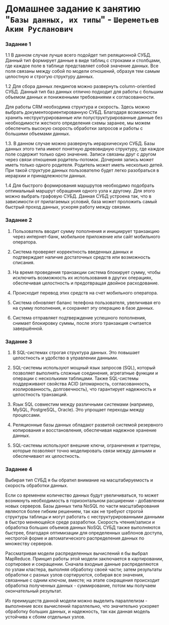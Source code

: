 # Домашнее задание к занятию "`Базы данных, их типы`" - `Шереметьев Аким Русланович`

### Задание 1

1.1 В данном случае лучше всего подойдет тип реляционной СУБД. Данный тип формирует данные в виде таблиц с строками и столбцами, где каждое поле в таблице представляет собой значение данных. Все поля связаны между собой по модели отношений, образуя тем самым целостную и строгую структуру данных.

1.2 Для сбора данных лендингов можно развернуть column-orientied СУБД. Данный тип баз данных отлично подходит для работы с большим объемом данных и пониженными требованиями к согласованности. 

Для работы CRM необходима структура и скорость. Здесь можно выбрать документоориентированную СУБД. Благодаря возможности хранить неструктурированные или полуструктурированные данные без необходимости жесткого определения схемы заранее, мы можем обеспечить высокую скорость обработки запросов и работы с большими объемами данных.

1.3. В данном случае можно развернуть иерархическую СУБД. Базы данных этого типа имеют понятную древовидную структуру, где каждое поле содержит только одно значение. Записи связаны друг с другом через связи отношения родитель-потомок. Дочерняя запись может иметь только одного родителя. Родитель может иметь несколько детей. При такой структуре данных пользователю будет легко разобраться в иерархии и принадлежности данных.

1.4 Для быстрого формирования маршрутов необходимо подобрать оптимальный маршрут обращения одного узла к другому. Для этого можно выбрать графовую СУБД. Данная СУБД устроена так, что в зависимости от прилагаемых условий, база может проложить самый быстрый проход данных, ускоряя работу между связями.

### Задание 2

1. Пользователь вводит сумму пополнения и инициирует транзакцию через интернет-банк, мобильное приложение или сайт мобильного оператора.

2. Система проверяет корректность введенных данных и подтверждает наличие достаточных средств или возможность списания.

3. На время проведения транзакции система блокирует сумму, чтобы исключить возможность их использования в других операциях, обеспечивая целостность и предотвращая двойное расходование.

4. Происходит перевод этих средств на счет мобильного оператора.

5. Система обновляет баланс телефона пользователя, увеличивая его на сумму пополнения, и сохраняет эту операцию в базе данных.

6. Система отправляет подтверждение успешного пополнения, снимает блокировку суммы, после этого транзакция считается завершённой.

### Задание 3

1. В SQL-системах строгая структура данных. Это повышает целостность и удобство в управлении данными.

2. SQL-системы используют мощный язык запросов (SQL), который позволяет выполнять сложные соединения, агрегатные функции и операции с несколькими таблицами. Также SQL-системы поддерживают свойства ACID (атомарность, согласованность, изолированность, долговечность), что гарантирует надежность и целостность транзакций.

3. Язык SQL совместим между различными системами (например, MySQL, PostgreSQL, Oracle). Это упрощает переходы между процессами.

4. Реляционные базы данных обладают развитой системой резервного копирования и восстановления, обеспечивая надежное хранение данных.

5. SQL-системы используют внешние ключи, ограничения и триггеры, которые позволяют точно моделировать связи между данными и обеспечивают их целостность.

### Задание 4

Выбирая тип СУБД я бы обратил внимание на масштабируемость и скорость обработки данных. 

Если со временем количество данных будут увеличиваться, то может возникнуть необходимость в горизонтальном расширении - добавлении новых серверов. Базы данных типа NoSQL по части масштабирования являются более гибким решением, так как не требуют строгой структуры таблицы и могут работать с неструктурированными данными в быстро меняющейся среде разработки. Скорость чтения/записи и обработка больших объемов данных NoSQL СУБД также выполняются быстрее, благодаря оптимизации для определенных шаблонов доступа, нестрогой форме и автоматического распределения данных по множеству серверов.

Рассматривая модели распределенных вычислений я бы выбрал MapReduce. Принцип работы этой модели заключается в картировании, сортировке и сокращении. Сначала входные данные распределяются по узлам кластера, выполняя обработку своей части; затем результаты обработки с разных узлов сортируются, собирая все значения, связанные с одним ключом, вместе; на этапе сокращения происходит обработка полученных данных - суммирование, потом мы получаем окончательный результат. 

Из преимуществ данной модели можно выделить параллелизм - выполнение всех вычислений параллельно, что значительно ускоряет обработку больших данных, и надежность, так как данная модель устойчива к сбоям отдельных узлов.
